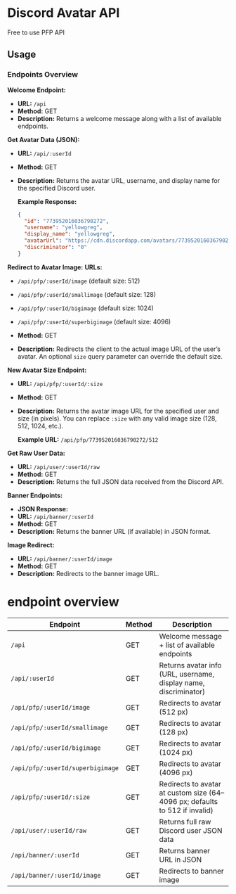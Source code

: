 # Discord Avatar API

Free to use PFP API

## Usage

### Endpoints Overview

 **Welcome Endpoint:**
- **URL:** `/api`
- **Method:** GET
- **Description:** Returns a welcome message along with a list of available endpoints.

 **Get Avatar Data (JSON):**
- **URL:** `/api/:userId`
- **Method:** GET
- **Description:** Returns the avatar URL, username, and display name for the specified Discord user.

  **Example Response:**

  ```json
  {
    "id": "773952016036790272",
    "username": "yellowgreg",
    "display_name": "yellowgreg",
    "avatarUrl": "https://cdn.discordapp.com/avatars/773952016036790272/b34cae8e284c60807c1b880f52b988d8.png?size=512",
    "discriminator": "0"
  }
  ```

 **Redirect to Avatar Image:**
  **URLs:**

  - `/api/pfp/:userId/image` (default size: 512)
  - `/api/pfp/:userId/smallimage` (default size: 128)
  - `/api/pfp/:userId/bigimage` (default size: 1024)
  - `/api/pfp/:userId/superbigimage` (default size: 4096)
    
   - **Method:** GET
   - **Description:** Redirects the client to the actual image URL of the user’s avatar. An optional `size` query parameter can override the default size.

 **New Avatar Size Endpoint:**
- **URL:** `/api/pfp/:userId/:size`
- **Method:** GET
- **Description:** Returns the avatar image URL for the specified user and size (in pixels). You can replace `:size` with any valid image size (128, 512, 1024, etc.).

  **Example URL:** `/api/pfp/773952016036790272/512`

 **Get Raw User Data:**
 - **URL:** `/api/user/:userId/raw`
 - **Method:** GET
 - **Description:** Returns the full JSON data received from the Discord API.

 **Banner Endpoints:**
 - **JSON Response:**
 - **URL:** `/api/banner/:userId`
 - **Method:** GET
 - **Description:** Returns the banner URL (if available) in JSON format.

  **Image Redirect:**
 - **URL:** `/api/banner/:userId/image`
 - **Method:** GET
 - **Description:** Redirects to the banner image URL.


# endpoint overview

| Endpoint                         | Method | Description                                                                 |
| -------------------------------- | ------ | --------------------------------------------------------------------------- |
| `/api`                           | GET    | Welcome message + list of available endpoints                               |
| `/api/:userId`                   | GET    | Returns avatar info (URL, username, display name, discriminator)            |
| `/api/pfp/:userId/image`         | GET    | Redirects to avatar (512 px)                                                |
| `/api/pfp/:userId/smallimage`    | GET    | Redirects to avatar (128 px)                                                |
| `/api/pfp/:userId/bigimage`      | GET    | Redirects to avatar (1024 px)                                               |
| `/api/pfp/:userId/superbigimage` | GET    | Redirects to avatar (4096 px)                                               |
| `/api/pfp/:userId/:size`         | GET    | Redirects to avatar at custom size (64–4096 px; defaults to 512 if invalid) |
| `/api/user/:userId/raw`          | GET    | Returns full raw Discord user JSON data                                     |
| `/api/banner/:userId`            | GET    | Returns banner URL in JSON                                                  |
| `/api/banner/:userId/image`      | GET    | Redirects to banner image                                                   |
